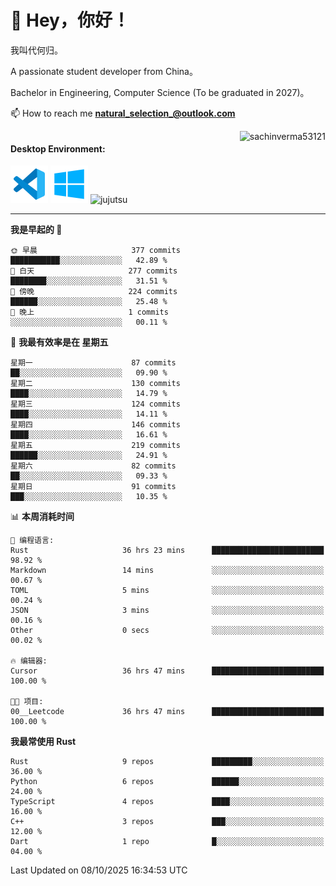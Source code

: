 # 👋 Hey，你好！

我叫代何归。

A passionate student developer from China。

Bachelor in Engineering, Computer Science (To be graduated in 2027)。

📫 How to reach me **natural_selection_@outlook.com**

<div style="display: flex; justify-content: space-between; align-items: flex-start;">
  <div>
    <h4>Desktop Environment: </h4>
    <span>
      <img style="margin: auto;" src="https://raw.githubusercontent.com/sachinverma53121/sachinverma53121/master/icons/vsc.png" alt=vs width="60" height="60"/>
      <img style="margin: auto;" src="https://raw.githubusercontent.com/sachinverma53121/sachinverma53121/master/icons/win10.png" alt=windows10 width="60" height="60"/>
      <img style="margin: auto;" src="https://img2023.cnblogs.com/blog/3292968/202505/3292968-20250515084111916-1835883071.png" alt=jujutsu width="60" height="60"/>
    </span>
  </div>
  <div>
    <img style="margin: auto;" src=https://github-readme-stats.vercel.app/api?username=Natural-selection1&show_icons=true alt=sachinverma53121 />
  </div>
</div>

---

<!--START_SECTION:waka-->
**我是早起的 🐤** 

```text
🌞 早晨                     377 commits         ███████████░░░░░░░░░░░░░░   42.89 % 
🌆 白天                     277 commits         ████████░░░░░░░░░░░░░░░░░   31.51 % 
🌃 傍晚                     224 commits         ██████░░░░░░░░░░░░░░░░░░░   25.48 % 
🌙 晚上                     1 commits           ░░░░░░░░░░░░░░░░░░░░░░░░░   00.11 % 
```
📅 **我最有效率是在 星期五** 

```text
星期一                      87 commits          ██░░░░░░░░░░░░░░░░░░░░░░░   09.90 % 
星期二                      130 commits         ████░░░░░░░░░░░░░░░░░░░░░   14.79 % 
星期三                      124 commits         ████░░░░░░░░░░░░░░░░░░░░░   14.11 % 
星期四                      146 commits         ████░░░░░░░░░░░░░░░░░░░░░   16.61 % 
星期五                      219 commits         ██████░░░░░░░░░░░░░░░░░░░   24.91 % 
星期六                      82 commits          ██░░░░░░░░░░░░░░░░░░░░░░░   09.33 % 
星期日                      91 commits          ███░░░░░░░░░░░░░░░░░░░░░░   10.35 % 
```


📊 **本周消耗时间** 

```text
💬 编程语言: 
Rust                     36 hrs 23 mins      █████████████████████████   98.92 % 
Markdown                 14 mins             ░░░░░░░░░░░░░░░░░░░░░░░░░   00.67 % 
TOML                     5 mins              ░░░░░░░░░░░░░░░░░░░░░░░░░   00.24 % 
JSON                     3 mins              ░░░░░░░░░░░░░░░░░░░░░░░░░   00.16 % 
Other                    0 secs              ░░░░░░░░░░░░░░░░░░░░░░░░░   00.02 % 

🔥 编辑器: 
Cursor                   36 hrs 47 mins      █████████████████████████   100.00 % 

🐱‍💻 项目: 
00__Leetcode             36 hrs 47 mins      █████████████████████████   100.00 % 
```

**我最常使用 Rust** 

```text
Rust                     9 repos             █████████░░░░░░░░░░░░░░░░   36.00 % 
Python                   6 repos             ██████░░░░░░░░░░░░░░░░░░░   24.00 % 
TypeScript               4 repos             ████░░░░░░░░░░░░░░░░░░░░░   16.00 % 
C++                      3 repos             ███░░░░░░░░░░░░░░░░░░░░░░   12.00 % 
Dart                     1 repo              █░░░░░░░░░░░░░░░░░░░░░░░░   04.00 % 
```




 Last Updated on 08/10/2025 16:34:53 UTC
<!--END_SECTION:waka-->
